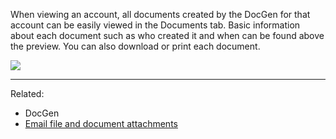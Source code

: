 When viewing an account, all documents created by the DocGen for that account can be easily viewed in the Documents tab. Basic information about each document such as who created it and when can be found above the preview. You can also download or print each document.

![](https://user-images.githubusercontent.com/31252743/35724811-fab4f3a8-07b3-11e8-9960-884e46ecdbf0.png)

***

Related:
* DocGen
* [Email file and document attachments](https://github.com/surefyresystems/Surefyre-Systems/wiki/Email#file-and-document-attachments)